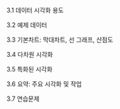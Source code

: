 3.1 데이터 시각화 용도

3.2 예제 데이터

3.3 기본차트: 막대차트, 선 그래프, 산점도

3.4 다차원 시각화

3.5 특화된 시각화

3.6 요약: 주요 시각화 및 작업

3.7 연습문제
